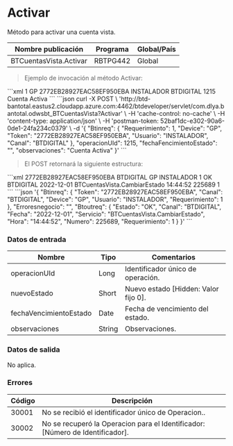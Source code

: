 # Activar 

Método para activar una cuenta vista. 

Nombre publicación | Programa | Global/País 
--------- | ----------- | ----------- 
BTCuentasVista.Activar | RBTPG442 | Global 

> Ejemplo de invocación al método Activar: 

<code-group> 
<code-block title="XML" active> 
```xml 
<soapenv:Envelope xmlns:soapenv="http://schemas.xmlsoap.org/soap/envelope/" xmlns:bts="http://uy.com.dlya.bantotal/BTSOA/"> 
   <soapenv:Header/> 
   <soapenv:Body> 
      <bts:BTCuentasVista.Activar> 
         <bts:Btinreq> 
            <bts:Requerimiento>1</bts:Requerimiento> 
            <bts:Device>GP</bts:Device> 
            <bts:Token>2772EB28927EAC58EF950EBA</bts:Token> 
            <bts:Usuario>INSTALADOR</bts:Usuario> 
            <bts:Canal>BTDIGITAL</bts:Canal> 
         </bts:Btinreq> 
         <bts:operacionUId>1215</bts:operacionUId> 
         <bts:fechaFencimientoEstado></bts:fechaFencimientoEstado> 
         <bts:observaciones>Cuenta Activa</bts:observaciones> 
      </bts:BTCuentasVista.Activar> 
   </soapenv:Body> 
</soapenv:Envelope> 
``` 
</code-block> 

<code-block title="JSON"> 
```json 
curl -X POST \ 
  'http://btd-bantotal.eastus2.cloudapp.azure.com:4462/btdeveloper/servlet/com.dlya.bantotal.odwsbt_BTCuentasVista?Activar' \ 
  -H 'cache-control: no-cache' \ 
  -H 'content-type: application/json' \ 
  -H 'postman-token: 52baf1dc-e302-90a6-0de1-24fa234c0379' \ 
  -d '{ 
	"Btinreq": { 
          "Requerimiento": 1, 
          "Device": "GP", 
          "Token": "2772EB28927EAC58EF950EBA", 
          "Usuario": "INSTALADOR", 
          "Canal": "BTDIGITAL" 
        }, 
        "operacionUId": 1215, 
        "fechaFencimientoEstado": "", 
        "observaciones": "Cuenta Activa" 
    }' 
``` 
</code-block> 
</code-group> 

> El POST retornará la siguiente estructura: 

<code-group> 
<code-block title="XML" active> 
```xml 
<SOAP-ENV:Envelope xmlns:SOAP-ENV="http://schemas.xmlsoap.org/soap/envelope/" xmlns:xsd="http://www.w3.org/2001/XMLSchema" xmlns:SOAP-ENC="http://schemas.xmlsoap.org/soap/encoding/" xmlns:xsi="http://www.w3.org/2001/XMLSchema-instance"> 
   <SOAP-ENV:Body> 
      <BTCuentasVista.ActivarResponse xmlns="http://uy.com.dlya.bantotal/BTSOA/"> 
         <Btinreq> 
            <Token>2772EB28927EAC58EF950EBA</Token> 
            <Canal>BTDIGITAL</Canal> 
            <Device>GP</Device> 
            <Usuario>INSTALADOR</Usuario> 
            <Requerimiento>1</Requerimiento> 
         </Btinreq> 
         <Erroresnegocio></Erroresnegocio> 
         <Btoutreq> 
            <Estado>OK</Estado> 
            <Canal>BTDIGITAL</Canal> 
            <Fecha>2022-12-01</Fecha> 
            <Servicio>BTCuentasVista.CambiarEstado</Servicio> 
            <Hora>14:44:52</Hora> 
            <Numero>225689</Numero> 
            <Requerimiento>1</Requerimiento> 
         </Btoutreq> 
      </BTCuentasVista.ActivarResponse> 
   </SOAP-ENV:Body> 
</SOAP-ENV:Envelope> 
``` 
</code-block> 

<code-block title="JSON"> 
```json 
'{ 
	"Btinreq": { 
          "Token": "2772EB28927EAC58EF950EBA", 
          "Canal": "BTDIGITAL", 
          "Device": "GP", 
          "Usuario": "INSTALADOR", 
          "Requerimiento": 1 
        }, 
        "Erroresnegocio": "", 
        "Btoutreq": { 
          "Estado": "OK", 
          "Canal": "BTDIGITAL", 
          "Fecha": "2022-12-01", 
          "Servicio": "BTCuentasVista.CambiarEstado", 
          "Hora": "14:44:52", 
          "Numero": 225689, 
          "Requerimiento": 1 
        } 
}' 
``` 
</code-block> 
</code-group>  

### Datos de entrada 

Nombre | Tipo | Comentarios 
--------- | ----------- | ----------- 
operacionUId | Long | Identificador único de operación. 
nuevoEstado | Short | Nuevo estado [Hidden: Valor fijo 0]. 
fechaVencimientoEstado | Date | Fecha de vencimiento del estado. 
observaciones | String | Observaciones. 

### Datos de salida 

No aplica. 

### Errores 

Código | Descripción 
--------- | ----------- 
30001 | No se recibió el identificador único de Operacion.. 
30002 | No se recuperó la Operacion para el Identificador: [Número de Identificador]. 

 
